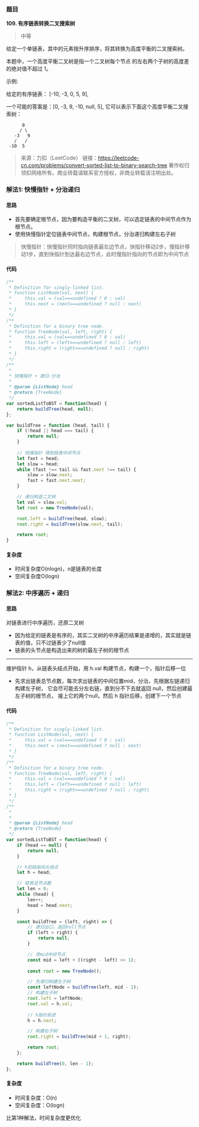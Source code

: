 ### 题目
**109. 有序链表转换二叉搜索树**
>中等


给定一个单链表，其中的元素按升序排序，将其转换为高度平衡的二叉搜索树。

本题中，一个高度平衡二叉树是指一个二叉树每个节点 的左右两个子树的高度差的绝对值不超过 1。

示例:

给定的有序链表： [-10, -3, 0, 5, 9],

一个可能的答案是：[0, -3, 9, -10, null, 5], 它可以表示下面这个高度平衡二叉搜索树：
```
      0
     / \
   -3   9
   /   /
 -10  5
```

>来源：力扣（LeetCode）
链接：https://leetcode-cn.com/problems/convert-sorted-list-to-binary-search-tree
著作权归领扣网络所有。商业转载请联系官方授权，非商业转载请注明出处。

### 解法1: 快慢指针 + 分治递归
#### 思路

* 首先要确定根节点，因为要构造平衡的二叉树，可以选定链表的中间节点作为根节点。
* 使用快慢指针定位链表中间节点，构建根节点，分治递归构建左右子树

>快慢指针：快慢指针同时指向链表最左边节点，快指针移动2步，慢指针移动1步，直到快指针到达最右边节点，此时慢指针指向的节点即为中间节点

#### 代码
```javascript
/**
 * Definition for singly-linked list.
 * function ListNode(val, next) {
 *     this.val = (val===undefined ? 0 : val)
 *     this.next = (next===undefined ? null : next)
 * }
 */
/**
 * Definition for a binary tree node.
 * function TreeNode(val, left, right) {
 *     this.val = (val===undefined ? 0 : val)
 *     this.left = (left===undefined ? null : left)
 *     this.right = (right===undefined ? null : right)
 * }
 */
/**
 * 
 * 快慢指针 + 递归-分治
 * 
 * @param {ListNode} head
 * @return {TreeNode}
 */
var sortedListToBST = function(head) {
    return buildTree(head, null);
};

var buildTree = function (head, tail) {
    if (!head || head === tail) {
        return null;
    }
    
    // 快慢指针 得到链表中间节点
    let fast = head;
    let slow = head;
    while (fast !== tail && fast.next !== tail) {
        slow = slow.next;
        fast = fast.next.next;
    }

    // 递归构造二叉树
    let val = slow.val;
    let root = new TreeNode(val);

    root.left = buildTree(head, slow);
    root.right = buildTree(slow.next, tail);

    return root;
}
```

#### 复杂度
* 时间复杂度O(nlogn)，n是链表的长度
* 空间复杂度O(logn)

### 解法2: 中序遍历 + 递归

#### 思路
对链表进行中序遍历，还原二叉树

* 因为给定的链表是有序的，其实二叉树的中序遍历结果是递增的，其实就是链表的值，只不过链表少了null值
* 链表的头节点是构造出来的树的最左子树的根节点

---

维护指针 h，从链表头结点开始，用 h.val 构建节点，构建一个，指针后移一位
* 先求出链表总节点数，每次求出链表的中间位置mid，分治，先根据左链递归构建左子树，
它会尽可能去分左右链，直到分不下去就返回 null，然后创建最左子树的根节点，
接上它的两个null，然后 h 指针后移，创建下一个节点



#### 代码
```javascript
/**
 * Definition for singly-linked list.
 * function ListNode(val, next) {
 *     this.val = (val===undefined ? 0 : val)
 *     this.next = (next===undefined ? null : next)
 * }
 */
/**
 * Definition for a binary tree node.
 * function TreeNode(val, left, right) {
 *     this.val = (val===undefined ? 0 : val)
 *     this.left = (left===undefined ? null : left)
 *     this.right = (right===undefined ? null : right)
 * }
 */
/**
 * 
 * 
 * @param {ListNode} head
 * @return {TreeNode}
 */
var sortedListToBST = function(head) {
    if (head == null) {
        return null;
    }

    // h初始指向头结点
    let h = head; 

    // 链表总节点数
    let len = 0;
    while (head) { 
        len++;
        head = head.next;
    }

    const buildTree = (left, right) => {
        // 递归出口，返回null节点
        if (left > right) {
            return null;    
        }

        // 求mid中间节点
        const mid = left + ((right - left) >> 1);  
        
        const root = new TreeNode();

        // 先递归构建左子树
        const leftNode = buildTree(left, mid - 1); 
        // 构建左子树
        root.left = leftNode; 
        root.val = h.val;
        
        // h指针前进
        h = h.next; 

        // 构建右子树        
        root.right = buildTree(mid + 1, right);

        return root;
    };

    return buildTree(0, len - 1);
};

```

#### 复杂度
* 时间复杂度：O(n)
* 空间复杂度：O(logn)

比第1种解法，时间复杂度更优化

